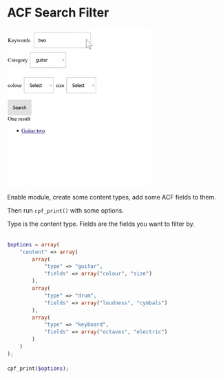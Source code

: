 # ACF Search Filter

![Functionality demo](/acf_demo.gif?raw=true)

Enable module, create some content types, add some ACF fields to them.

Then run `cpf_print()` with some options.

Type is the content type. Fields are the fields you want to filter by.

```PHP

$options = array(
    "content" => array(
        array(
            "type" => "guitar",
            "fields" => array("colour", "size")
        ),
        array(
            "type" => "drum",
            "fields" => array("loudness", "cymbals")
        ),
        array(
            "type" => "keyboard",
            "fields" => array("octaves", "electric")
        )
    )
);

cpf_print($options);

```
